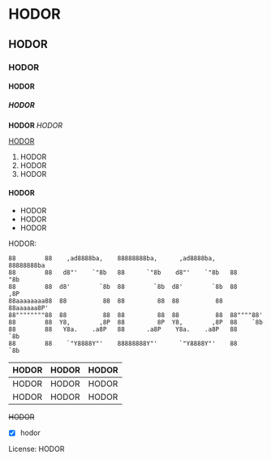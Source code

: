 # HODOR

## HODOR

### HODOR

#### HODOR

##### HODOR

**HODOR** *HODOR*

[HODOR](http://hodor.org)

1. HODOR
2. HODOR
3. HODOR

#### HODOR

* HODOR
* HODOR
* HODOR

HODOR:

```
88        88    ,ad8888ba,    88888888ba,      ,ad8888ba,    88888888ba   
88        88   d8"'    `"8b   88      `"8b    d8"'    `"8b   88      "8b  
88        88  d8'        `8b  88        `8b  d8'        `8b  88      ,8P  
88aaaaaaaa88  88          88  88         88  88          88  88aaaaaa8P'  
88""""""""88  88          88  88         88  88          88  88""""88'    
88        88  Y8,        ,8P  88         8P  Y8,        ,8P  88    `8b    
88        88   Y8a.    .a8P   88      .a8P    Y8a.    .a8P   88     `8b   
88        88    `"Y8888Y"'    88888888Y"'      `"Y8888Y"'    88      `8b 
```

HODOR | HODOR | HODOR
------------ | ------------- | ------------
HODOR | HODOR | HODOR
HODOR | HODOR | HODOR

~~HODOR~~

- [x] hodor

License: HODOR
